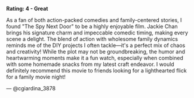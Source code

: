 **Rating: 4 - Great**

As a fan of both action-packed comedies and family-centered stories, I found "The Spy Next Door" to be a highly enjoyable film. Jackie Chan brings his signature charm and impeccable comedic timing, making every scene a delight. The blend of action with wholesome family dynamics reminds me of the DIY projects I often tackle—it's a perfect mix of chaos and creativity! While the plot may not be groundbreaking, the humor and heartwarming moments make it a fun watch, especially when combined with some homemade snacks from my latest craft endeavor. I would definitely recommend this movie to friends looking for a lighthearted flick for a family movie night! 

— @cgiardina_3878